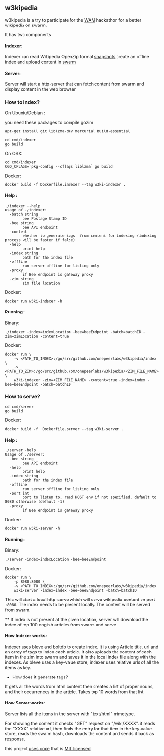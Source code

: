 ## w3kipedia

w3kipedia is a try to participate for the [WAM](https://www.wearemillions.online/) hackathon for a better wikipedia on swarm.

It has two components

#### Indexer: 

Indexer can read Wikipedia OpenZip format [snapshots](https://dumps.wikimedia.org/other/kiwix/zim/wikipedia/) create an offline index and
upload content in [swarm](https://www.ethswarm.org/)

#### Server:

Server will start a http-server that can fetch content from swarm and display content in the web browser  

### How to index?
On Ubuntu/Debian :

you need these packages to compile gozim
```
apt-get install git liblzma-dev mercurial build-essential
```

```
cd cmd/indexer
go build
```

On OSX:
```
cd cmd/indexer
CGO_CFLAGS=`pkg-config --cflags liblzma` go build 
```

Docker:
```
docker build -f Dockerfile.indexer --tag w3ki-indexer .
```
#### Help :

```
./indexer --help
Usage of ./indexer:
  -batch string
        bee Postage Stamp ID
  -bee string
        bee API endpoint
  -content
        whether to generate tags  from content for indexing (indexing process will be faster if false)
  -help
        print help
  -index string
        path for the index file
  -offline
        run server offline for listing only
  -proxy
        if Bee endpoint is gateway proxy
  -zim string
        zim file location
```

Docker: 
```
docker run w3ki-indexer -h
```


#### Running :

Binary: 
```
./indexer -index=indexLocation -bee=beeEndpoint -batch=batchID -zim=zimLocation -content=true
```

Docker:
```
docker run \
    -v <PATH_TO_INDEX>:/go/src/github.com/onepeerlabs/w3kipedia/index \
    -v <PATH_TO_ZIM>:/go/src/github.com/onepeerlabs/w3kipedia/<ZIM_FILE_NAME> \
    w3ki-indexer -zim=<ZIM_FILE_NAME> -content=true -index=index -bee=beeEndpoint -batch=batchID
```

### How to serve?

```
cd cmd/server
go build
```

Docker:
```
docker build -f  Dockerfile.server --tag w3ki-server .
```

#### Help :

```
./server -help                                                                                          
Usage of ./server:
  -bee string
        bee API endpoint
  -help
        print help
  -index string
        path for the index file
  -offline
        run server offline for listing only
  -port int
        port to listen to, read HOST env if not specified, default to 8080 otherwise (default -1)
  -proxy
        if Bee endpoint is gateway proxy
```

Docker:
```
docker run w3ki-server -h
```


#### Running :

Binary: 
```
./server -index=indexLocation -bee=beeEndpoint
```

Docker:
```
docker run \
    -p 8080:8080 \
    -v <PATH_TO_INDEX>:/go/src/github.com/onepeerlabs/w3kipedia/index  
    w3ki-server -index=index -bee=beeEndpoint -batch=batchID
```

This will start a local http-serve which will serve wikipedia content on port `:8080`. The index needs to be present locally. 
The content will be served from swarm.

** If index is not present at the given location, server will download the index of top 100 english articles from swarm and serve.

#### How Indexer works:

Indexer uses bleve and boltdb to create index. It is using Article title, url and an array of tags to index each article. 
It also uploads the content of each item in the zim into swarm and saves it in the local index file along with the indexes.
As bleve uses a key-value store, indexer uses relative urls of all the items as key.

- How does it generate tags?

It gets all the words from html content then creates a list of proper nouns, and their occurrences in the article. Takes top 10 words from that list

#### How Server works:

Server lists all the items in the server with "text/html" mimetype. 

For showing the content it checks "GET" request on "/wiki/XXXX". it reads the "XXXX" relative url, then finds the entry for that item in the key-value store,
reads the swarm hash, downloads the content and sends it back as response.

this project [uses code](https://github.com/akhenakh/gozim/blob) that is [MIT licensed](https://github.com/akhenakh/gozim/blob/master/LICENSE)